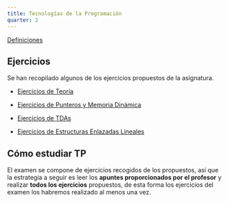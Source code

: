 ```yaml
---
title: Tecnologías de la Programación
quarter: 2
---
```


[Definiciones](tp/definiciones.md)

## Ejercicios

Se han recopilado algunos de los ejercicios propuestos de la asignatura.

* [Ejercicios de Teoría](tp/preguntas-teoria.md)

* [Ejercicios de Punteros y Memoria Dinámica](tp/ejercicios-punteros.md)
* [Ejercicios de TDAs](tp/ejercicios-tdas.md)
* [Ejercicios de Estructuras Enlazadas Lineales](tp/ejercicios-estructuras-enlazadas.md)

## Cómo estudiar TP

El examen se compone de ejercicios recogidos de los propuestos, así que la estrategia a seguir es leer los **apuntes proporcionados por el profesor** y realizar **todos los ejercicios** propuestos, de esta forma los ejercicios del examen los habremos realizado al menos una vez.
